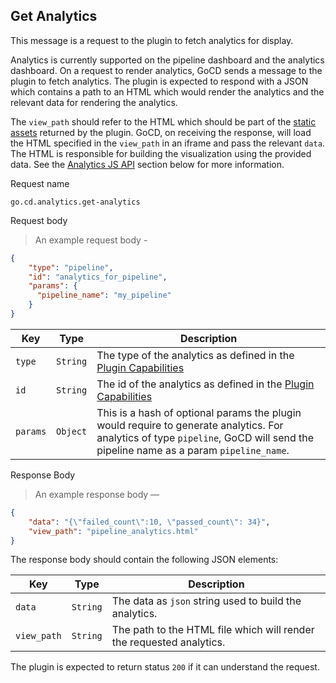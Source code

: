 ## Get Analytics

This message is a request to the plugin to fetch analytics for display.

Analytics is currently supported on the pipeline dashboard and the analytics dashboard. On a request to render analytics, GoCD sends a message to the plugin to fetch analytics. The plugin is expected to respond with a JSON which contains a path to an HTML which would render the analytics and the relevant data for rendering the analytics.

The `view_path` should refer to the HTML which should be part of the [static assets](#get-static-assets) returned by the plugin. GoCD, on receiving the response, will load the HTML specified in the `view_path` in an iframe and pass the relevant `data`. The HTML is responsible for building the visualization using the provided data. See the [Analytics JS API](#analytics-js-api) section below for more information.


<p class='request-name-heading'>Request name</p>

`go.cd.analytics.get-analytics`

<p class='request-body-heading'>Request body</p>

> An example request body -

```json
{
    "type": "pipeline",
    "id": "analytics_for_pipeline",
    "params": {
      "pipeline_name": "my_pipeline"
    }
}
```

<p class='attributes-table-follows'></p>

| Key            | Type     | Description                                                                                |
|----------------|----------|--------------------------------------------------------------------------------------------|
| `type`         | `String` | The type of the analytics as defined in the [Plugin Capabilities](#get-plugin-capabilities)|
| `id`           | `String` | The id of the analytics as defined in the [Plugin Capabilities](#get-plugin-capabilities)  |
| `params`       | `Object` | This is a hash of optional params the plugin would require to generate analytics. For analytics of type `pipeline`, GoCD will send the pipeline name as a param `pipeline_name`. |


<p class='response-code-heading'>Response Body</p>

> An example response body —

```json
{
    "data": "{\"failed_count\":10, \"passed_count\": 34}",
    "view_path": "pipeline_analytics.html"
}
```

The response body should contain the following JSON elements:

<p class='attributes-table-follows'></p>

| Key         | Type     | Description                                                          |
|-------------|----------|----------------------------------------------------------------------|
| `data`      | `String` | The data as `json` string used to build the analytics.               |
| `view_path` | `String` | The path to the HTML file which will render the requested analytics. |


The plugin is expected to return status `200` if it can understand the request.
